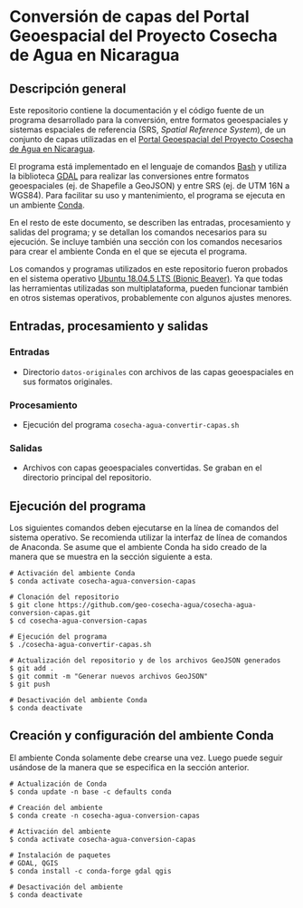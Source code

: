 # Conversión de capas del Portal Geoespacial del Proyecto Cosecha de Agua en Nicaragua
## Descripción general
Este repositorio contiene la documentación y el código fuente de un programa desarrollado para la conversión, entre formatos geoespaciales y sistemas espaciales de referencia (SRS, *Spatial Reference System*), de un conjunto de capas utilizadas en el [Portal Geoespacial del Proyecto Cosecha de Agua en Nicaragua](https://geo-cosecha-agua.github.io/).

El programa está implementado en el lenguaje de comandos [Bash](https://www.gnu.org/software/bash/) y utiliza la biblioteca [GDAL](https://gdal.org/) para realizar las conversiones entre formatos geoespaciales (ej. de Shapefile a GeoJSON) y entre SRS (ej. de UTM 16N a WGS84). Para facilitar su uso y mantenimiento, el programa se ejecuta en un ambiente [Conda](https://docs.conda.io/).

En el resto de este documento, se describen las entradas, procesamiento y salidas del programa; y se detallan los comandos necesarios para su ejecución. Se incluye también una sección con los comandos necesarios para crear el ambiente Conda en el que se ejecuta el programa.

Los comandos y programas utilizados en este repositorio fueron probados en el sistema operativo [Ubuntu 18.04.5 LTS (Bionic Beaver)](https://releases.ubuntu.com/18.04/). Ya que todas las herramientas utilizadas son multiplataforma, pueden funcionar también en otros sistemas operativos, probablemente con algunos ajustes menores.

## Entradas, procesamiento y salidas
### Entradas
- Directorio ```datos-originales``` con archivos de las capas geoespaciales en sus formatos originales.

### Procesamiento
- Ejecución del programa ```cosecha-agua-convertir-capas.sh```

### Salidas
- Archivos con capas geoespaciales convertidas. Se graban en el directorio principal del repositorio.

## Ejecución del programa
Los siguientes comandos deben ejecutarse en la línea de comandos del sistema operativo. Se recomienda utilizar la interfaz de línea de comandos de Anaconda. Se asume que el ambiente Conda ha sido creado de la manera que se muestra en la sección siguiente a esta.
```shell
# Activación del ambiente Conda
$ conda activate cosecha-agua-conversion-capas

# Clonación del repositorio
$ git clone https://github.com/geo-cosecha-agua/cosecha-agua-conversion-capas.git
$ cd cosecha-agua-conversion-capas

# Ejecución del programa
$ ./cosecha-agua-convertir-capas.sh

# Actualización del repositorio y de los archivos GeoJSON generados
$ git add .
$ git commit -m "Generar nuevos archivos GeoJSON"
$ git push

# Desactivación del ambiente Conda
$ conda deactivate
```

## Creación y configuración del ambiente Conda
El ambiente Conda solamente debe crearse una vez. Luego puede seguir usándose de la manera que se especifica en la sección anterior.
```shell
# Actualización de Conda
$ conda update -n base -c defaults conda

# Creación del ambiente
$ conda create -n cosecha-agua-conversion-capas

# Activación del ambiente
$ conda activate cosecha-agua-conversion-capas

# Instalación de paquetes
# GDAL, QGIS
$ conda install -c conda-forge gdal qgis

# Desactivación del ambiente
$ conda deactivate
```
